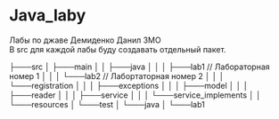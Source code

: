 # Java_laby
Лабы по джаве
Демиденко Данил 3МО  
В src для каждой лабы буду создавать отдельный пакет.  


├───src
│   ├───main
│   │   ├───java
│   │   │   ├───lab1 // Лабораторная номер 1
│   │   │   └───lab2 // Лабортаторная номер 2
│   │   │       └───registration
│   │   │           ├───exceptions
│   │   │           ├───model
│   │   │           ├───reader
│   │   │           ├───service
│   │   │           └───service_implements
│   │   └───resources
│   └───test
│       └───java
│           └───lab1


